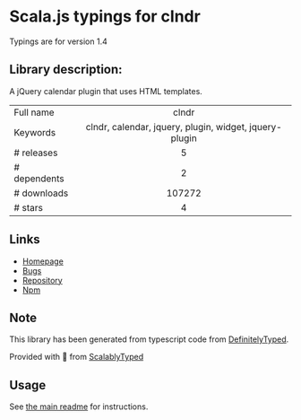 
# Scala.js typings for clndr

Typings are for version 1.4

## Library description:
A jQuery calendar plugin that uses HTML templates.

|                    |                 |
| ------------------ | :-------------: |
| Full name          | clndr |
| Keywords           | clndr, calendar, jquery, plugin, widget, jquery-plugin |
| # releases         | 5 |
| # dependents       | 2 |
| # downloads        | 107272 |
| # stars            | 4 |

## Links
- [Homepage](https://github.com/kylestetz/CLNDR)
- [Bugs](https://github.com/kylestetz/CLNDR/issues)
- [Repository](https://github.com/kylestetz/CLNDR)
- [Npm](https://www.npmjs.com/package/clndr)
    


## Note
This library has been generated from typescript code from [DefinitelyTyped](https://definitelytyped.org).

Provided with :purple_heart: from [ScalablyTyped](https://github.com/oyvindberg/ScalablyTyped)

## Usage
See [the main readme](../../readme.md) for instructions.


